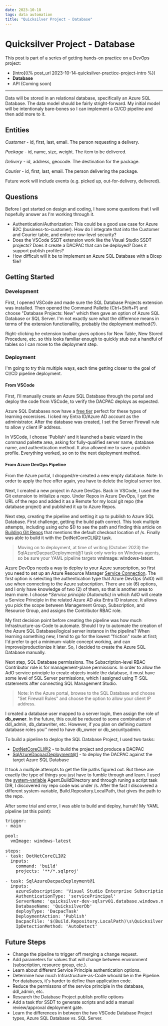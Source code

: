 ```yaml
---
date: 2023-10-18
tags: data automation
title: "Quicksilver Project - Database"
---
```

# Quicksilver Project - Database

This post is part of a series of getting hands-on practice on a DevOps project:

- [Intro]({% post_url 2023-10-14-quicksilver-practice-project-intro %})
- **Database**
- API (Coming soon)

---

Data will be stored in an relational database, specifically an Azure SQL Database. The data model should be fairly stright-forward. My initial model will be intentionaly bare-bones so I can implement a CI/CD pipeline and then add more to it.

## Entities

*Customer* - id, first, last, email. The person requesting a delivery.

*Package* - id, name, size, weight. The item to be delivered.

*Delivery* - id, address, geocode. The destination for the package.

*Courier* - id, first, last, email. The person delivering the package.

Future work will include events (e.g. picked up, out-for-delivery, delivered).

## Questions

Before I get started on design and coding, I have some questions that I will hopefully answer as I'm working through it.

- Authentication/Authorization: This could be a good use case for Azure B2C (business-to-customer). How do I integrate that into the Customer and Courier table, and enforce row-level security?
- Does the VSCode SSDT extension work like the Visual Studio SSDT projects? Does it create a DACPAC that can be deployed? Does it support publish profiles?
- How difficult will it be to implement an Azure SQL Database with a Bicep file?

## Getting Started

### Development

First, I opened VSCode and made sure the SQL Database Projects extension was installed. Then opened the Command Pallette (Ctrl+Shift+P) and choose "Database Projects: New" which then gave an option of Azure SQL Database or SQL Server. I'm not exactly sure what the difference means in terms of the extension functionallity, probably the deployment method(?).

Right-clicking he extension toolbar gives options for New Table, New Stored Procedure, etc. so this looks familiar enough to quickly stub out a handful of tables so I can move to the deployment step.

### Deployment

I'm going to try this multiple ways, each time getting closer to the goal of CI/CD pipeline deployment.

#### From VSCode

First, I'll manually create an Azure SQL Database through the portal and deploy the code from VSCode, to verify the DACPAC deploys as expected.

Azure SQL Databases now have a [free tier](https://learn.microsoft.com/en-us/azure/azure-sql/database/free-offer?view=azuresql) perfect for these types of learning excercises. I icked my Entra ID/Azure AD account as the administrator. After the database was created, I set the Server Firewall rule to allow y client IP address.

In VSCode, I choose 'Publish' and it launched a basic wizard in the command pallette area, asking for fully-qualified server name, database name, and authentication method. It also allowed me to save a publish profile. Everything worked, so on to the next deployment method.

#### From Azure DevOps Pipeline

From the Azure portal, I dropped/re-created a new empty database. Note: In order to apply the free offer again, you have to delete the logical server too.

Next, I created a new project in Azure DevOps. Back in VSCode, I used the Git extension to initialize a repo. Under Repos in Azure DevOps, I got the URL of the repo and added it as a Remote for my local git repo (the database project) and published it up to Azure Repos.

Next step, creating the pipeline and setting it up to publish to Azure SQL Database. First challenge, getting the build path correct. This took multiple attempts, including using echo $() to see the path and finding this article on [Building Git Repos](https://learn.microsoft.com/en-us/azure/devops/pipelines/repos/azure-repos-git?view=azure-devops&tabs=yaml#checkout-path) that mentions the default checkout location of /s. Finally was able to build it with the DotNetCoreCLI@2 task.

> Moving on to deployment, at time of writing (October 2023) the SqlAzureDacpacDeployment@1 task only works on Windows agents, so be sure your YAML pipeline targets **vmImage: windows-latest**.

Azure DevOps needs a way to deploy to your Azure sunscription, so first you need to set up an Azure Resource Manager [Service Connection](https://learn.microsoft.com/en-us/azure/devops/pipelines/library/service-endpoints?view=azure-devops&tabs=yaml). The first option is selecting the authentication type that Azure DevOps (AdO) will use when connecting to the Azure subscription. There are six (6) options, and I only have knowledge of two (2) of them, so that is another area to learn more. I choose **Service principle (Automatic)* in which AdO will create a Service Principle in the related Azure AD aka Entra ID instance. It allows you pick the scope between Management Group, Subscription, and Resource Group, and assigns the Contributor RBAC role.

My first decision point before creating the pipeline was how much Infrastructure-as-Code to automate. Should I try to automate the creation of the Azure SQL Database/logical server instance in the pipeline? When learning something new, I tend to go for the lowest "friction" route at first; I'd prefer to get a minimum-viable concept working, and can improve/productionize it later. So, I decided to create the Azure SQL Database manually.

Next step, SQL Database permissions. The Subscription-level RBAC Contributor role is for management-plane permissions. In order to allow the AdO service principle to create objects inside the database, it must have some level of SQL Server permissions, which I assigned using T-SQL statements after connecting SQL Management Studio.

> Note: In the Azure portal, browse to the SQL Database and choose "Set Firewall Rules" and choose the option to allow your client IP address.

I created a database user mapped to a server login, then assign the role of **db_owner**. In the future, this could be reduced to some combination of ddl_admin, db_datawriter, etc. However, if you plan on defining custom database roles you'' need to have db_owner or db_securityadmin.

To build a pipeline to deploy the SQL Database Project, I used two tasks:

- [DotNetCoreCLI@2](https://learn.microsoft.com/en-us/azure/devops/pipelines/tasks/reference/dotnet-core-cli-v2?view=azure-pipelines) - to build the project and produce a DACPAC
- [SqlAzureDacpacDeployment@1](https://learn.microsoft.com/en-us/azure/devops/pipelines/tasks/reference/sql-azure-dacpac-deployment-v1?view=azure-pipelines) - to deploy the DACPAC against the target Azure SQL Database

It took a multiple attempts to get the file paths figured out. But these are exactly the type of things you just have to fumble through and learn. I used the [system-variable](https://learn.microsoft.com/en-us/azure/devops/pipelines/build/variables?view=azure-devops&tabs=yaml) Agent.BuildDirectory and through runing a script task DIR, I discovered my repo code was under /s. After the fact I discovered a different system-variable, Build.Repository.LocalPath, that gives the path to the repo.

After some trial and error, I was able to build and deploy, hurrah! My YAML pipeline (at this point):

<pre data-enlighter-language="yaml">
trigger:
- main

pool:
  vmImage: windows-latest

steps:
- task: DotNetCoreCLI@2
  inputs:
    command: 'build'
    projects: '**/*.sqlproj'

- task: SqlAzureDacpacDeployment@1
  inputs:
    azureSubscription: 'Visual Studio Enterprise Subscription – MPN(guid redacted)'
    AuthenticationType: 'servicePrincipal'
    ServerName: 'quicksilver-dev-sqlsrv01.database.windows.net'
    DatabaseName: 'QuicksilverDb'
    deployType: 'DacpacTask'
    DeploymentAction: 'Publish'
    DacpacFile: '$(Build.Repository.LocalPath)\s\Quicksilver\bin\Debug\Quicksilver.dacpac'
    IpDetectionMethod: 'AutoDetect'
</pre>

## Future Steps

- Change the pipeline to trigger off merging a change request.
- Add parameters for values that will change between environment (subscription, resource group, etc.).
- Learn about different Service Principle authentication options.
- Determine how much Infrastructure-as-Code whould be in the Pipeline. For databases, it's harder to define than application code.
- Reduce the permissons of the service principle in the database, ddl_admin, etc.
- Research the Database Project publish profile options
- Add a task tfor SSDT to generate scripts and add a manual review/approval deployment gate.
- Learn the differences in between the two VSCode Database Project types, Azure SQL Database vs. SQL Server.
